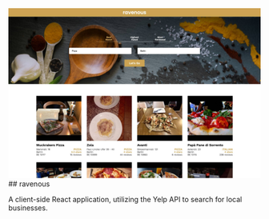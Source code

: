 <img src="screenshot.jpg" />
## ravenous

A client-side React application, utilizing the Yelp API to search for local businesses.

